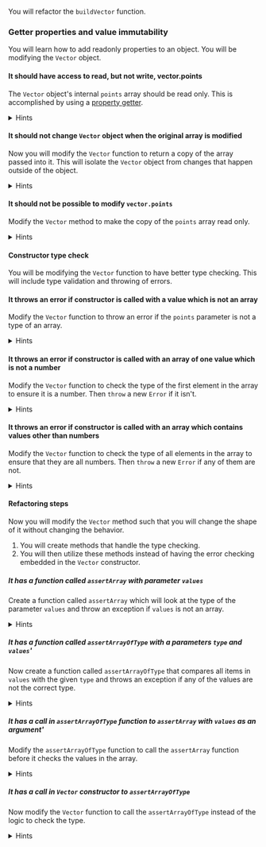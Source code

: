 <!--bl
    (filemeta
        (title "Build Vector")
    )
/bl-->
You will refactor the `buildVector` function.

### Getter properties and value immutability ###

You will learn how to add readonly properties to an object. You will be modifying the `Vector` object.

#### It should have access to read, but not write, vector.points ####

The `Vector` object's internal `points` array should be read only. This is accomplished by using a [property getter](https://developer.mozilla.org/en-US/docs/Web/JavaScript/Reference/Functions/get).

<details><summary>Hints</summary>

The way you add a getter to an object defined without the `class` keyword is by using the `Object.defineProperty`. Also, to ensure non-write ability.

```javascript
Object.defineProperty(obj, key, {
    get: () => value
});
```

<details><summary>Code</summary>

**Example**

```javascript
function Vector(points) {
        Object.defineProperty(this, 'points', {
            get: () => points;
        });
    }
```

</details>

</details>

#### It should not change `Vector` object when the original array is modified ####

Now you will modify the `Vector` function to return a copy of the array passed into it. This will isolate the `Vector` object from changes that happen outside of the object.

<details><summary>Hints</summary>

Maybe the `Array.prototype.slice` method might be useful.

<details><summary>Code</summary>

**Example**

```javascript
    function Vector(points) {
        let pts = ?.slice();
        Object.defineProperty(this, 'points', {
            get: () => pts;
        });
    }
```

</details>

</details>

#### It should not be possible to modify `vector.points` ####

Modify the `Vector` method to make the copy of the `points` array read only.

<details><summary>Hints</summary>

It might help to use the [Object.freeze](https://developer.mozilla.org/en-US/docs/Web/JavaScript/Reference/Global_Objects/Object/freeze) method.

<details><summary>Code</summary>

**Example**

```javascript
    function Vector(points) {
        let pts = Object.freeze(?.slice());
        Object.defineProperty(this, 'points', {
            get: () => pts;
        });
    }
```

</details>

</details>

#### Constructor type check ####

You will be modifying the `Vector` function to have better type checking. This will include type validation and throwing of errors.

#### It throws an error if constructor is called with a value which is not an array ####

Modify the `Vector` function to throw an error if the `points` parameter is not a type of an array.

<details><summary>Hints</summary>

To test that something is an array or not, you cannot use the `typeOf` function as this function will return `"Object"`. What you need to do is check the constructor property to see if the constructor is the `Array` function. Also make sure you `throw` a new `Error` object.

<details><summary>Code</summary>

**Example**

```javascript
    function Vector(points) {
        if (?.constructor !== Array) {
            throw new Error('Expected an array');
        }

        let pts = points.slice();
        Object.defineProperty(this, 'points', {
            get: () => pts;
        });
    }
```

</details>

</details>

#### It throws an error if constructor is called with an array of one value which is not a number ####

Modify the `Vector` function to check the type of the first element in the array to ensure it is a number. Then `throw` a new `Error` if it isn't.

<details><summary>Hints</summary>

You might be able to use the `isTypeOf` function here.

<details><summary>Code</summary>

**Example**

```javascript
    function Vector(points) {
        if (points.constructor !== Array) {
            throw new Error('Expected an array');
        }

        if (!isTypeOf(?, ?[0])) {
            throw new Error('Expected all values to be numbers');
        }

        let pts = points.slice();
        Object.defineProperty(this, 'points', {
            get: () => pts;
        });
    }
```

</details>

</details>

#### It throws an error if constructor is called with an array which contains values other than numbers ####

Modify the `Vector` function to check the type of all elements in the array to ensure that they are all numbers. Then `throw` a new `Error` if any of them are not.

<details><summary>Hints</summary>

You might be able to use the `Array.prototype.filter` method or the `Array.prototype.reduce` method returning a Boolean. Both of these can make use of the `isTypeOf` function.

<details><summary>Code</summary>

**Example 1 (`filter`)**

```javascript
    function Vector(points) {
        if (points.constructor !== Array) {
            throw new Error('Expected an array');
        }

        let badValues = ?.filter(? => !isTypeOf(?, ?));
        if (0 < badValues.length) {
            throw new Error('Expected all values to be numbers');
        }

        let pts = points.slice();
        Object.defineProperty(this, 'points', {
            get: () => pts;
        });
    }
```

**Example 2 (`reduce`)**

```javascript
    function Vector(points) {
        if (?.constructor !== Array) {
            throw new Error('Expected an array');
        }

        let containsBadValues = ?.reduce(previous, current) => 
            previous || (typeOf (current) !== 'number');
        if (containsBadValues) {
            throw new Error('Expected all values to be numbers');
        }

        let pts = points.slice();
        Object.defineProperty(this, 'points', {
            get: () => pts;
        });
    }
```

</details>

</details>

#### Refactoring steps ####

Now you will modify the `Vector` method such that you will change the shape of it without changing the behavior.

1. You will create methods that handle the type checking.
2. You will then utilize these methods instead of having the error checking embedded in the `Vector` constructor.

##### It has a function called `assertArray` with parameter `values` #####

Create a function called `assertArray` which will look at the type of the parameter `values` and throw an exception if `values` is not an array.

<details><summary>Hints</summary>

You already have the code, you will just add it into a new function.

<details><summary>Code</summary>

**Example**

```javascript
    function assertArray(values) {
        if (?.constructor !== Array) {
            throw new Error('Expected an array');
        }
    }
```

</details>

</details>

##### It has a function called `assertArrayOfType` with a parameters `type` and `values`' #####

Now create a function called `assertArrayOfType` that compares all items in `values` with the given `type` and throws an exception if any of the values are not the correct type.

<details><summary>Hints</summary>

Again you already have this code. You just need to add it in the new function.

<details><summary>Code</summary>

**Example 1 (`filter`)**

```javascript
    function assertArrayOfType(type, values) {
        let badValues = ?.filter(? => !isTypeOf(?, ?));
        if (0 < badValues.length) {
            throw new Error('Expected all values to be numbers');
        }
    }
```

**Example 2 (`reduce`)**

```javascript
    function assertArrayOfType(type, values) {
        let containsBadValues = ?.reduce(previous, current) => 
            previous || !isTypeOf(?, ?);
        if (containsBadValues) {
            throw new Error('Expected all values to be numbers');
        }
    }
```

</details>

</details>

##### It has a call in `assertArrayOfType` function to `assertArray` with `values` as an argument' #####

Modify the `assertArrayOfType` function to call the `assertArray` function before it checks the values in the array.

<details><summary>Hints</summary>

**Example 1 (`filter`)**

```javascript
    function assertArrayOfType(type, values) {
        assertArray(?);

        let badValues = values.filter(value => !isTypeOf(type, value));
        if (0 < badValues.length) {
            throw new Error('Expected all values to be numbers');
        }
    }
```

**Example 2 (`reduce`)**

```javascript
    function assertArrayOfType(type, values) {
        assertArray(?);

        let containsBadValues = values.reduce(previous, current) => previous || !isTypeOf(type, value);
        if (containsBadValues) {
            throw new Error('Expected all values to be numbers');
        }
    }
```

</details>

##### It has a call in `Vector` constructor to `assertArrayOfType` #####

Now modify the `Vector` function to call the `assertArrayOfType` instead of the logic to check the type.

<details><summary>Hints</summary>

You will delete all the type checking code and replace it with the call to `assertArrayOfType`.

<details><summary>Code</summary>

**Example**

```javascript
    function Vector(points) {
        assertArrayOfType(?);

        let pts = points.slice();
        Object.defineProperty(this, 'points', {
            get: () => pts;
        });
    }
```

</details>

</details>